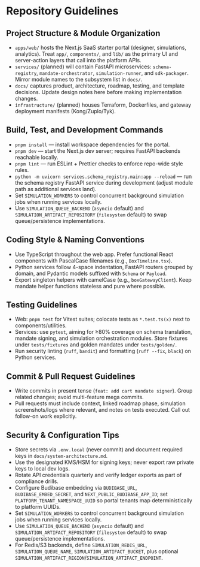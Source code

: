 # Repository Guidelines

## Project Structure & Module Organization
- `apps/web/` hosts the Next.js SaaS starter portal (designer, simulations, analytics). Treat `app/`, `components/`, and `lib/` as the primary UI and server-action layers that call into the platform APIs.
- `services/` (planned) will contain FastAPI microservices: `schema-registry`, `mandate-orchestrator`, `simulation-runner`, and `sdk-packager`. Mirror module names to the subsystem list in `docs/`.
- `docs/` captures product, architecture, roadmap, testing, and template decisions. Update design notes here before making implementation changes.
- `infrastructure/` (planned) houses Terraform, Dockerfiles, and gateway deployment manifests (Kong/Zuplo/Tyk).

## Build, Test, and Development Commands
- `pnpm install` — install workspace dependencies for the portal.
- `pnpm dev` — start the Next.js dev server; requires FastAPI backends reachable locally.
- `pnpm lint` — run ESLint + Prettier checks to enforce repo-wide style rules.
- `python -m uvicorn services.schema_registry.main:app --reload` — run the schema registry FastAPI service during development (adjust module path as additional services land).
- Set `SIMULATION_WORKERS` to control concurrent background simulation jobs when running services locally.
- Use `SIMULATION_QUEUE_BACKEND` (`asyncio` default) and `SIMULATION_ARTIFACT_REPOSITORY` (`filesystem` default) to swap queue/persistence implementations.

## Coding Style & Naming Conventions
- Use TypeScript throughout the web app. Prefer functional React components with PascalCase filenames (e.g., `BoxTimeline.tsx`).
- Python services follow 4-space indentation, FastAPI routers grouped by domain, and Pydantic models suffixed with `Schema` or `Payload`.
- Export singleton helpers with camelCase (e.g., `boxGatewayClient`). Keep mandate helper functions stateless and pure where possible.

## Testing Guidelines
- Web: `pnpm test` for Vitest suites; colocate tests as `*.test.ts(x)` next to components/utilities.
- Services: use `pytest`, aiming for ≥80% coverage on schema translation, mandate signing, and simulation orchestration modules. Store fixtures under `tests/fixtures` and golden mandates under `tests/golden/`.
- Run security linting (`ruff`, `bandit`) and formatting (`ruff --fix`, `black`) on Python services.

## Commit & Pull Request Guidelines
- Write commits in present tense (`feat: add cart mandate signer`). Group related changes; avoid multi-feature mega commits.
- Pull requests must include context, linked roadmap phase, simulation screenshots/logs where relevant, and notes on tests executed. Call out follow-on work explicitly.

## Security & Configuration Tips
- Store secrets via `.env.local` (never commit) and document required keys in `docs/system-architecture.md`.
- Use the designated KMS/HSM for signing keys; never export raw private keys to local dev logs.
- Rotate API credentials quarterly and verify ledger exports as part of compliance drills.
- Configure Budibase embedding via `BUDIBASE_URL`, `BUDIBASE_EMBED_SECRET`, and `NEXT_PUBLIC_BUDIBASE_APP_ID`; set `PLATFORM_TENANT_NAMESPACE_UUID` so portal tenants map deterministically to platform UUIDs.
- Set `SIMULATION_WORKERS` to control concurrent background simulation jobs when running services locally.
- Use `SIMULATION_QUEUE_BACKEND` (`asyncio` default) and `SIMULATION_ARTIFACT_REPOSITORY` (`filesystem` default) to swap queue/persistence implementations.
- For Redis/S3 backends, define `SIMULATION_REDIS_URL`, `SIMULATION_QUEUE_NAME`, `SIMULATION_ARTIFACT_BUCKET`, plus optional `SIMULATION_ARTIFACT_REGION`/`SIMULATION_ARTIFACT_ENDPOINT`.
